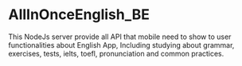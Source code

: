 # AllInOnceEnglish_BE
This NodeJs server provide all API that mobile need to show to user functionalities about English App, Including studying about grammar, exercises, tests, ielts, toefl, pronunciation and common practices.
